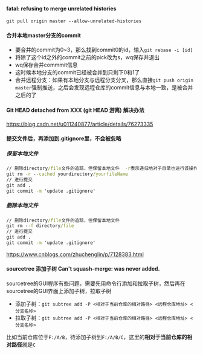 #### fatal: refusing to merge unrelated histories
`git pull origin master --allow-unrelated-histories`

#### 合并本地master分支的commit

- 要合并的commit为0~3，那么找到commit0的id，输入`git rebase -i [id]`
- 将除了这个id之外的commit之前的pick改为s，wq保存并退出
- wq保存合并commmit信息
- 这时候本地分支的commit已经被合并到只剩下0和1了
- 合并远程分支：如果有本地分支与远程分支分叉，那么直接`git push origin master`强制推送，之后会发现远程仓库的commit信息与本地一致，是被合并之后的了

#### Git HEAD detached from XXX (git HEAD 游离) 解决办法

https://blog.csdn.net/u011240877/article/details/76273335

#### 提交文件后，再添加到.gitignore里，不会被忽略

##### 保留本地文件

```cmd
// 删除directory/file文件的追踪，但保留本地文件  -r表示递归地对子目录也进行该操作
git rm -r --cached yourdirectory/yourfileName
// 进行提交
git add .
git commit -m 'update .gitignore'
```

##### 删除本地文件

```cmd
// 删除directory/file文件的追踪，但保留本地文件
git rm --f directory/file
// 进行提交
git add .
git commit -m 'update .gitignore'
```

https://www.cnblogs.com/zhuchenglin/p/7128383.html

#### sourcetree 添加子树 Can't squash-merge: was never added.

sourcetree的GUI程序有些问题，需要先用命令行添加和拉取子树，然后再在sourcetree的GUI界面上添加子树，拉取子树

-   添加子树：```git subtree add -P <相对于当前仓库的相对路径> <远程仓库地址> <分支名称>```
-   拉取子树：```git subtree add -P <相对于当前仓库的相对路径> <远程仓库地址> <分支名称>```

比如当前仓库位于```F:/A/B```，待添加子树到```F:/A/B/C```，这里的**相对于当前仓库的相对路径**就是```C```
